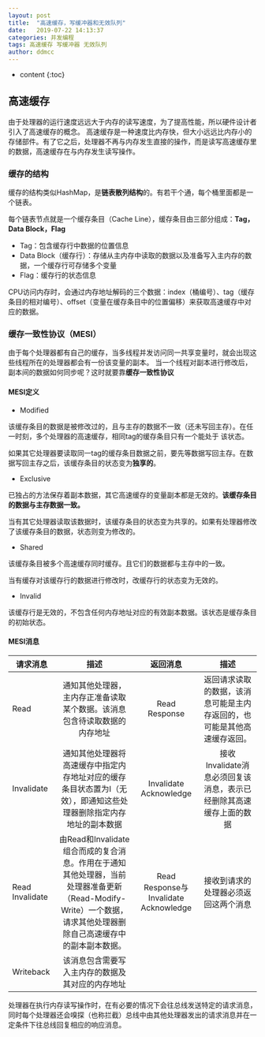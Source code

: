 ```yaml
---
layout: post
title:  "高速缓存，写缓冲器和无效队列"
date:   2019-07-22 14:13:37
categories: 并发编程
tags: 高速缓存 写缓冲器 无效队列
author: ddmcc
---
```


* content
{:toc}


## 高速缓存

由于处理器的运行速度远远大于内存的读写速度，为了提高性能，所以硬件设计者引入了高速缓存的概念。
高速缓存是一种速度比内存快，但大小远远比内存小的存储部件。有了它之后，处理器不再与内存发生直接的操作，而是读写高速缓存里的数据，高速缓存在与内存发生读写操作。




### 缓存的结构

缓存的结构类似HashMap，是**链表散列结构**的。有若干个通，每个桶里面都是一个链表。

每个链表节点就是一个缓存条目（Cache Line），缓存条目由三部分组成：**Tag，Data Block，Flag**

- Tag：包含缓存行中数据的位置信息
- Data Block（缓存行）：存储从主内存中读取的数据以及准备写入主内存的数据，一个缓存行可存储多个变量
- Flag：缓存行的状态信息


CPU访问内存时，会通过内存地址解码的三个数据：index（桶编号）、tag（缓存条目的相对编号）、offset（变量在缓存条目中的位置偏移）来获取高速缓存中对应的数据。

### 缓存一致性协议（MESI）

由于每个处理器都有自己的缓存，当多线程并发访问同一共享变量时，就会出现这些线程所在的处理器都会有一份该变量的副本。
当一个线程对副本进行修改后，副本间的数据如何同步呢？这时就要靠**缓存一致性协议**

#### MESI定义

- Modified

该缓存条目的数据是被修改过的，且与主存的数据不一致（还未写回主存）。在任一时刻，多个处理器的高速缓存，相同tag的缓存条目只有一个能处于
该状态。

如果其它处理器要读取同一tag的缓存条目数据之前，要先等数据写回主存。在数据写回主存之后，该缓存条目的状态变为**独享的**。

- Exclusive

已独占的方法保存着副本数据，其它高速缓存的变量副本都是无效的。**该缓存条目的数据与主存数据一致。**

当有其它处理器读取该数据时，该缓存条目的状态变为共享的。如果有处理器修改了该缓存条目的数据，状态则变为修改的。

- Shared

该缓存条目被多个高速缓存同时缓存。且它们的数据都与主存中的一致。

当有缓存对该缓存行的数据进行修改时，改缓存行的状态变为无效的。

- Invalid

该缓存行是无效的，不包含任何内存地址对应的有效副本数据。该状态是缓存条目的初始状态。


#### MESI消息

| 请求消息          | 描述                                                                                                                                                      | 返回消息                                | 描述                                                                |
|------------------|:----------------------:|:--------:|:--------:|
| Read             | 通知其他处理器，主内存正准备读取某个数据。该消息包含待读取数据的内存地址                                                                                        | Read Response                           | 返回请求读取的数据，该消息可能是主内存返回的，也可能是其他高速缓存返回。 |
| Invalidate       | 通知其他处理器将高速缓存中指定内存地址对应的缓存条目状态置为I（无效），即通知这些处理器删除指定内存地址的副本数据                                                   | Invalidate Acknowledge                  | 接收Invalidate消息必须回复该消息，表示已经删除其高速缓存上面的数据     |
| Read Invalidate  | 由Read和Invalidate组合而成的复合消息。作用在于通知其他处理器，当前处理器准备更新（Read-Modify-Write）一个数据，请求其他处理器删除自己高速缓存中的副本副本数据。      | Read Response与Invalidate Acknowledge   | 接收到请求的处理器必须返回这两个消息                                  |
| Writeback        | 该消息包含需要写入主内存的数据及其对应的内存地址                                                                                                              |                                         |                                                                    |


处理器在执行内存读写操作时，在有必要的情况下会往总线发送特定的请求消息，同时每个处理器还会嗅探（也称拦截）总线中由其他处理器发出的请求消息并在一定条件下往总线回复相应的响应消息。
